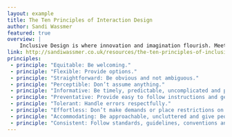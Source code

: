 ```yaml
---
layout: example
title: The Ten Principles of Interaction Design
author: Sandi Wassmer
featured: true
overview: |
    Inclusive Design is where innovation and imagination flourish. Meeting the needs of the widest variety of people does not inhibit creativity. It opens our minds and inspires excellence.
link: http://sandiwassmer.co.uk/resources/the-ten-principles-of-inclusive-web-design
principles:
 - principle: "Equitable: Be welcoming."
 - principle: "Flexible: Provide options."
 - principle: "Straightforward: Be obvious and not ambiguous."
 - principle: "Perceptible: Don’t assume anything."
 - principle: "Informative: Be timely, predictable, uncomplicated and precise."
 - principle: "Preventative: Provide easy to follow instructions and gently guide users."
 - principle: "Tolerant: Handle errors respectfully."
 - principle: "Effortless: Don’t make demands or place restrictions on your users."
 - principle: "Accommodating: Be approachable, uncluttered and give people room to manoeuvre."
 - principle: "Consistent: Follow standards, guidelines, conventions and best practices."
---
```


